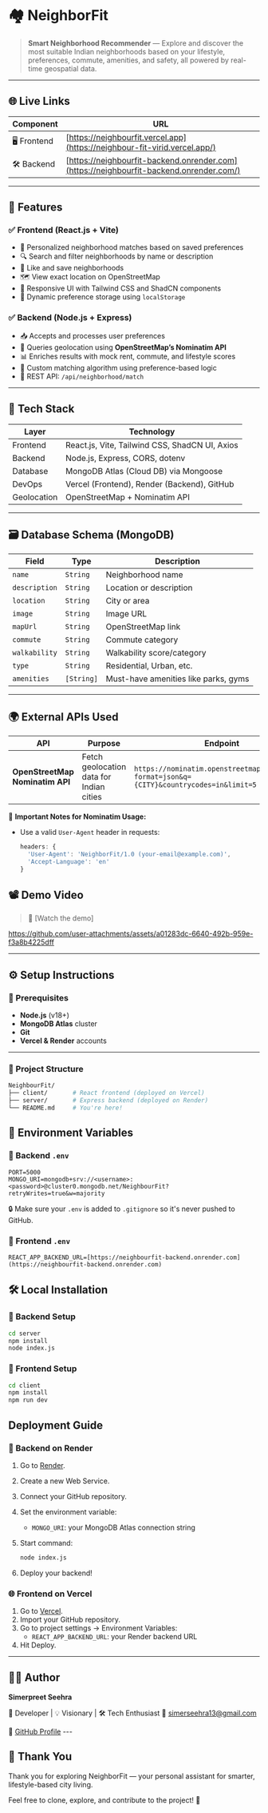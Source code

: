 # 🏘️ NeighborFit

> **Smart Neighborhood Recommender** — Explore and discover the most suitable Indian neighborhoods based on your lifestyle, preferences, commute, amenities, and safety, all powered by real-time geospatial data.

---

## 🌐 Live Links

| Component  | URL |
|------------|-----|
| 🖥️ Frontend | [https://neighbourfit.vercel.app](https://neighbour-fit-virid.vercel.app/) |
| 🛠️ Backend  | [https://neighbourfit-backend.onrender.com](https://neighbourfit-backend.onrender.com/) |

---

## 🚀 Features

### ✅ Frontend (React.js + Vite)

- 🎯 Personalized neighborhood matches based on saved preferences
- 🔍 Search and filter neighborhoods by name or description
- 💖 Like and save neighborhoods
- 🗺️ View exact location on OpenStreetMap
- 📱 Responsive UI with Tailwind CSS and ShadCN components
- 🧠 Dynamic preference storage using `localStorage`

### ✅ Backend (Node.js + Express)

- 📥 Accepts and processes user preferences
- 📍 Queries geolocation using **OpenStreetMap’s Nominatim API**
- 📊 Enriches results with mock rent, commute, and lifestyle scores
- 🧠 Custom matching algorithm using preference-based logic
- 🧾 REST API: `/api/neighborhood/match`

---

## 🧱 Tech Stack

| Layer        | Technology                                   |
|--------------|----------------------------------------------|
| Frontend     | React.js, Vite, Tailwind CSS, ShadCN UI, Axios |
| Backend      | Node.js, Express, CORS, dotenv               |
| Database     | MongoDB Atlas (Cloud DB) via Mongoose        |
| DevOps       | Vercel (Frontend), Render (Backend), GitHub |
| Geolocation  | OpenStreetMap + Nominatim API                |

---

## 🗃️ Database Schema (MongoDB)

| Field         | Type           | Description                              |
|---------------|----------------|------------------------------------------|
| `name`        | `String`       | Neighborhood name                        |
| `description` | `String`       | Location or description                  |
| `location`    | `String`       | City or area                             |
| `image`       | `String`       | Image URL                                |
| `mapUrl`      | `String`       | OpenStreetMap link                       |
| `commute`     | `String`       | Commute category                         |
| `walkability` | `String`       | Walkability score/category               |
| `type`        | `String`       | Residential, Urban, etc.                 |
| `amenities`   | `[String]`     | Must-have amenities like parks, gyms     |

---

## 🌍 External APIs Used

| API                        | Purpose                                    | Endpoint |
|----------------------------|--------------------------------------------|----------|
| **OpenStreetMap Nominatim API** | Fetch geolocation data for Indian cities | `https://nominatim.openstreetmap.org/search?format=json&q={CITY}&countrycodes=in&limit=5` |

📌 **Important Notes for Nominatim Usage:**

- Use a valid `User-Agent` header in requests:
  ```js
  headers: {
    'User-Agent': 'NeighborFit/1.0 (your-email@example.com)',
    'Accept-Language': 'en'
  }


## 📽️ Demo Video

> 🎥 [Watch the demo]


https://github.com/user-attachments/assets/a01283dc-6640-492b-959e-f3a8b4225dff



---

## ⚙️ Setup Instructions

### 🧩 Prerequisites

- **Node.js** (v18+)
- **MongoDB Atlas** cluster
- **Git**
- **Vercel & Render** accounts

---

### 📁 Project Structure

```bash
NeighbourFit/
├── client/       # React frontend (deployed on Vercel)
├── server/       # Express backend (deployed on Render)
└── README.md     # You're here!
```

## 🔐 Environment Variables

### 📌 Backend `.env`

```env
PORT=5000
MONGO_URI=mongodb+srv://<username>:<password>@cluster0.mongodb.net/NeighbourFit?retryWrites=true&w=majority
```
🔒 Make sure your `.env` is added to `.gitignore` so it's never pushed to GitHub.

### 📌 Frontend `.env`

```env
REACT_APP_BACKEND_URL=[https://neighbourfit-backend.onrender.com](https://neighbourfit-backend.onrender.com)
```

## 🛠️ Local Installation

### 🔹 Backend Setup

```bash
cd server
npm install
node index.js
```

### 🔹 Frontend Setup

```bash
cd client
npm install
npm run dev
```

## Deployment Guide

### 🚀 Backend on Render

1.  Go to [Render](https://render.com/).
2.  Create a new Web Service.
3.  Connect your GitHub repository.
4.  Set the environment variable:
    * `MONGO_URI`: your MongoDB Atlas connection string
5.  Start command:

    ```bash
    node index.js
    ```
6.  Deploy your backend!

### 🌐 Frontend on Vercel

1.  Go to [Vercel](https://vercel.com/).
2.  Import your GitHub repository.
3.  Go to project settings → Environment Variables:
    * `REACT_APP_BACKEND_URL`: your Render backend URL
4.  Hit Deploy.

---

## 👨‍💻 Author

**Simerpreet Seehra**

🧠 Developer | 💡 Visionary | 🛠 Tech Enthusiast
📧 [simerseehra13@gmail.com](mailto:simerseehra13@gmail.com)

🔗 [GitHub Profile](https://github.com/Simer13) ---

## 🙏 Thank You

Thank you for exploring NeighborFit — your personal assistant for smarter, lifestyle-based city living.

Feel free to clone, explore, and contribute to the project! 🌱



